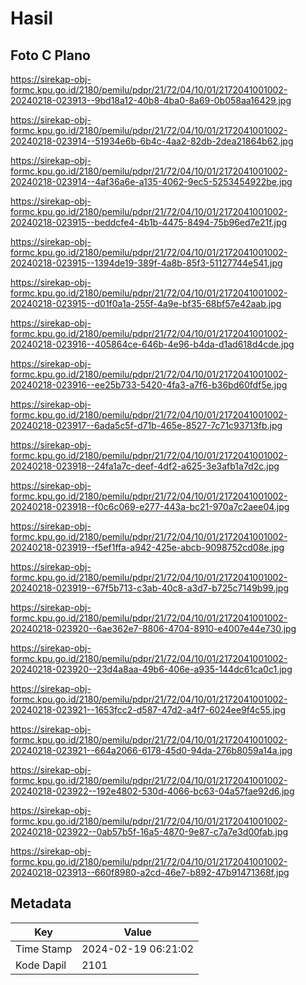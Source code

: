 # Hasil

## Foto C Plano

https://sirekap-obj-formc.kpu.go.id/2180/pemilu/pdpr/21/72/04/10/01/2172041001002-20240218-023913--9bd18a12-40b8-4ba0-8a69-0b058aa16429.jpg

https://sirekap-obj-formc.kpu.go.id/2180/pemilu/pdpr/21/72/04/10/01/2172041001002-20240218-023914--51934e6b-6b4c-4aa2-82db-2dea21864b62.jpg

https://sirekap-obj-formc.kpu.go.id/2180/pemilu/pdpr/21/72/04/10/01/2172041001002-20240218-023914--4af36a6e-a135-4062-9ec5-5253454922be.jpg

https://sirekap-obj-formc.kpu.go.id/2180/pemilu/pdpr/21/72/04/10/01/2172041001002-20240218-023915--beddcfe4-4b1b-4475-8494-75b96ed7e21f.jpg

https://sirekap-obj-formc.kpu.go.id/2180/pemilu/pdpr/21/72/04/10/01/2172041001002-20240218-023915--1394de19-389f-4a8b-85f3-51127744e541.jpg

https://sirekap-obj-formc.kpu.go.id/2180/pemilu/pdpr/21/72/04/10/01/2172041001002-20240218-023915--d01f0a1a-255f-4a9e-bf35-68bf57e42aab.jpg

https://sirekap-obj-formc.kpu.go.id/2180/pemilu/pdpr/21/72/04/10/01/2172041001002-20240218-023916--405864ce-646b-4e96-b4da-d1ad618d4cde.jpg

https://sirekap-obj-formc.kpu.go.id/2180/pemilu/pdpr/21/72/04/10/01/2172041001002-20240218-023916--ee25b733-5420-4fa3-a7f6-b36bd60fdf5e.jpg

https://sirekap-obj-formc.kpu.go.id/2180/pemilu/pdpr/21/72/04/10/01/2172041001002-20240218-023917--6ada5c5f-d71b-465e-8527-7c71c93713fb.jpg

https://sirekap-obj-formc.kpu.go.id/2180/pemilu/pdpr/21/72/04/10/01/2172041001002-20240218-023918--24fa1a7c-deef-4df2-a625-3e3afb1a7d2c.jpg

https://sirekap-obj-formc.kpu.go.id/2180/pemilu/pdpr/21/72/04/10/01/2172041001002-20240218-023918--f0c6c069-e277-443a-bc21-970a7c2aee04.jpg

https://sirekap-obj-formc.kpu.go.id/2180/pemilu/pdpr/21/72/04/10/01/2172041001002-20240218-023919--f5ef1ffa-a942-425e-abcb-9098752cd08e.jpg

https://sirekap-obj-formc.kpu.go.id/2180/pemilu/pdpr/21/72/04/10/01/2172041001002-20240218-023919--67f5b713-c3ab-40c8-a3d7-b725c7149b99.jpg

https://sirekap-obj-formc.kpu.go.id/2180/pemilu/pdpr/21/72/04/10/01/2172041001002-20240218-023920--6ae362e7-8806-4704-8910-e4007e44e730.jpg

https://sirekap-obj-formc.kpu.go.id/2180/pemilu/pdpr/21/72/04/10/01/2172041001002-20240218-023920--23d4a8aa-49b6-406e-a935-144dc61ca0c1.jpg

https://sirekap-obj-formc.kpu.go.id/2180/pemilu/pdpr/21/72/04/10/01/2172041001002-20240218-023921--1653fcc2-d587-47d2-a4f7-6024ee9f4c55.jpg

https://sirekap-obj-formc.kpu.go.id/2180/pemilu/pdpr/21/72/04/10/01/2172041001002-20240218-023921--664a2066-6178-45d0-94da-276b8059a14a.jpg

https://sirekap-obj-formc.kpu.go.id/2180/pemilu/pdpr/21/72/04/10/01/2172041001002-20240218-023922--192e4802-530d-4066-bc63-04a57fae92d6.jpg

https://sirekap-obj-formc.kpu.go.id/2180/pemilu/pdpr/21/72/04/10/01/2172041001002-20240218-023922--0ab57b5f-16a5-4870-9e87-c7a7e3d00fab.jpg

https://sirekap-obj-formc.kpu.go.id/2180/pemilu/pdpr/21/72/04/10/01/2172041001002-20240218-023913--660f8980-a2cd-46e7-b892-47b91471368f.jpg


## Metadata

| Key        | Value               |
| ---------- | ------------------- |
| Time Stamp | 2024-02-19 06:21:02 |
| Kode Dapil | 2101                |



